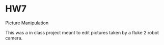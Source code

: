 HW7
===

Picture Manipulation

This was a in class project meant to edit pictures taken by a fluke 2 robot camera.
